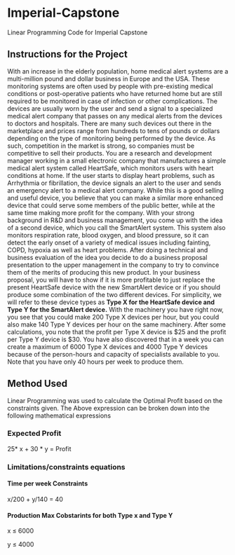 # Imperial-Capstone
Linear Programming Code for Imperial Capstone

## Instructions for the Project

With an increase in the elderly population, home medical alert systems are a multi-million pound and dollar business in Europe and the USA. These monitoring systems are often used by people with pre-existing medical conditions or post-operative patients who have returned home but are still required to be monitored in case of infection or other complications. The devices are usually worn by the user and send a signal to a specialized medical alert company that passes on any medical alerts from the devices to doctors and hospitals. 
There are many such devices out there in the marketplace and prices range from hundreds to tens of pounds or dollars depending on the type of monitoring being performed by the device. As such, competition in the market is strong, so companies must be competitive to sell their products. 
You are a research and development manager working in a small electronic company that manufactures a simple medical alert system called HeartSafe, which monitors users with heart conditions at home. If the user starts to display heart problems, such as Arrhythmia or fibrillation, the device signals an alert to the user and sends an emergency alert to a medical alert company. 
While this is a good selling and useful device, you believe that you can make a similar more enhanced device that could serve some members of the public better, while at the same time making more profit for the company. 
With your strong background in R&D and business management, you come up with the idea of a second device, which you call the SmartAlert system. This system also monitors respiration rate, blood oxygen, and blood pressure, so it can detect the early onset of a variety of medical issues including fainting, COPD, hypoxia as well as heart problems. 
After doing a technical and business evaluation of the idea you decide to do a business proposal presentation to the upper management in the company to try to convince them of the merits of producing this new product. In your business proposal, you will have to show if it is more profitable to just replace the present HeartSafe device with the new SmartAlert device or if you should produce some combination of the two different devices. 
For simplicity, we will refer to these device types as 
**Type X for the HeartSafe device and Type Y for the SmartAlert device.** 
With the machinery you have right now, you see that you could make 200 Type X devices per hour, but you could also make 140 Type Y devices per hour on the same machinery. After some calculations, you note that the profit per Type X device is $25 and the profit per Type Y device is $30. You have also discovered that in a week you can create a maximum of 6000 Type X devices and 4000 Type Y devices because of the person-hours and capacity of specialists available to you. 
Note that you have only 40 hours per week to produce them. 

## Method Used

Linear Programming was used to calculate the Optimal Profit based on the constraints given. 
The Above expression can be broken down into the following mathematical expressions

### Expected Profit

25* x + 30 * y = Profit

### Limitations/constraints equations

#### Time per week Constraints

x/200 + y/140 = 40

#### Production Max Cobstarints for both Type x and Type Y

x ≤ 6000

y ≤ 4000
